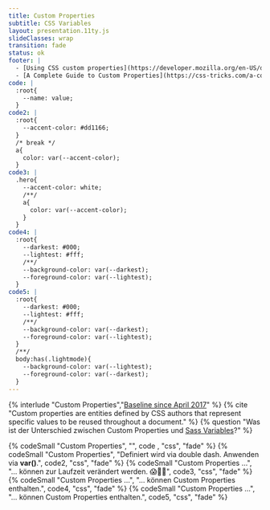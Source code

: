 ```yaml
---
title: Custom Properties
subtitle: CSS Variables
layout: presentation.11ty.js
slideClasses: wrap
transition: fade
status: ok
footer: |
  - [Using CSS custom properties](https://developer.mozilla.org/en-US/docs/Web/CSS/Using_CSS_custom_properties)
  - [A Complete Guide to Custom Properties](https://css-tricks.com/a-complete-guide-to-custom-properties/)
code: |
  :root{
    --name: value;
  }
code2: |
  :root{
    --accent-color: #dd1166;
  }
  /* break */
  a{ 
    color: var(--accent-color);
  }
code3: |
  .hero{
    --accent-color: white;
    /**/
    a{ 
      color: var(--accent-color);
    }
  }
code4: |
  :root{
    --darkest: #000;
    --lightest: #fff;
    /**/
    --background-color: var(--darkest);
    --foreground-color: var(--lightest);
  }
code5: |
  :root{
    --darkest: #000;
    --lightest: #fff;
    /**/
    --background-color: var(--darkest);
    --foreground-color: var(--lightest);
  }
  /**/
  body:has(.lightmode){
    --background-color: var(--lightest);
    --foreground-color: var(--darkest);
  }
---
```


{% interlude "Custom Properties","[Baseline since April 2017](https://caniuse.com/css-variables)" %}
{% cite "Custom properties are entities defined by CSS authors that represent specific values to be reused throughout a document." %}
{% question "Was ist der Unterschied zwischen Custom Properties und [Sass Variables](https://sass-lang.com/playground/#eJxtTrsOgCAQ2+8rbtARI7rp15B4eCQIBpk0/rsiPhaHSy9t01bKQi/CqjBShw1NPRSWRTQjxw6lrMtMOB8mZU+mTQwwqYHCBogVU/DpQeQmI6L2LorFrGfkm97fmjWOBFMuuHqyssMF8/bn+yY85nQ7HNr0NEo=)?" %}

{% codeSmall "Custom Properties", "", code , "css", "fade" %}
{% codeSmall "Custom Properties", "Definiert wird via double dash. Anwenden via **var()**.", code2, "css", "fade" %}
{% codeSmall "Custom Properties …", "… können zur Laufzeit verändert werden. 😱🕺🏼", code3, "css", "fade" %}
{% codeSmall "Custom Properties …", "… können Custom Properties enthalten.", code4, "css", "fade" %}
{% codeSmall "Custom Properties …", "… können Custom Properties enthalten.", code5, "css", "fade" %}
